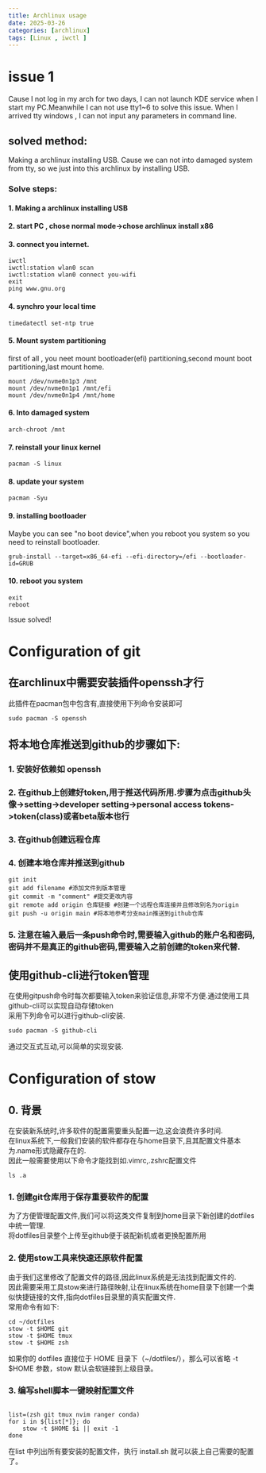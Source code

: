 ```yaml
---
title: Archlinux usage 
date: 2025-03-26
categories: [archlinux]
tags: [Linux , iwctl ]
---
```


# issue 1

Cause I not log in my arch for two days, I can not launch KDE service when I start my PC.Meanwhile I can not use tty1~6 to solve this issue. When I arrived tty windows , I can not input any parameters in command line.

## solved method:

Making a archlinux installing USB. Cause we can not into damaged system from tty, so we just into this archlinux by installing USB.

### Solve steps:

#### 1. Making a archlinux installing USB
#### 2. start PC , chose normal mode->chose archlinux install x86
#### 3. connect you internet.

```shell
iwctl
iwctl:station wlan0 scan
iwctl:station wlan0 connect you-wifi
exit
ping www.gnu.org
```

#### 4. synchro your local time

```shell
timedatectl set-ntp true
```

#### 5. Mount system partitioning

first of all , you neet mount bootloader(efi) partitioning,second mount boot partitioning,last mount home.

```shell
mount /dev/nvme0n1p3 /mnt
mount /dev/nvme0n1p1 /mnt/efi
mount /dev/nvme0n1p4 /mnt/home
```

#### 6. Into damaged system

```shell
arch-chroot /mnt
```

#### 7.  reinstall your linux kernel

```shell
pacman -S linux
```
#### 8. update your system

```shell
pacman -Syu
```

#### 9. installing bootloader

Maybe you can see "no boot device",when you reboot you system so you need to reinstall bootloader.

```shell
grub-install --target=x86_64-efi --efi-directory=/efi --bootloader-id=GRUB
```

#### 10. reboot you system

```shell
exit
reboot
```

Issue solved!

# Configuration of git

## 在archlinux中需要安装插件openssh才行

此插件在pacman包中包含有,直接使用下列命令安装即可<br>

```shell
sudo pacman -S openssh
```

## 将本地仓库推送到github的步骤如下:

### 1. 安装好依赖如 openssh
### 2. 在github上创建好token,用于推送代码所用.步骤为点击github头像->setting->developer setting->personal access tokens->token(class)或者beta版本也行
### 3. 在github创建远程仓库
### 4. 创建本地仓库并推送到github

```shell
git init
git add filename #添加文件到版本管理
git commit -m "comment" #提交更改内容
git remote add origin 仓库链接 #创建一个远程仓库连接并且修改别名为origin
git push -u origin main #将本地参考分支main推送到github仓库
```

### 5. 注意在输入最后一条push命令时,需要输入github的账户名和密码,密码并不是真正的github密码,需要输入之前创建的token来代替.


## 使用github-cli进行token管理
在使用gitpush命令时每次都要输入token来验证信息,非常不方便.通过使用工具github-cli可以实现自动存储token<br>
采用下列命令可以进行github-cli安装.<br>

```shell
sudo pacman -S github-cli
```
通过交互式互动,可以简单的实现安装.


# Configuration of stow

## 0. 背景

在安装新系统时,许多软件的配置需要重头配置一边,这会浪费许多时间.<br>
在linux系统下,一般我们安装的软件都存在与home目录下,且其配置文件基本为.name形式隐藏存在的.<br>
因此一般需要使用以下命令才能找到如.vimrc,.zshrc配置文件<br>

```shell
ls .a
```

### 1. 创建git仓库用于保存重要软件的配置

为了方便管理配置文件,我们可以将这类文件复制到home目录下新创建的dotfiles中统一管理.<br>
将dotfiles目录整个上传至github便于装配新机或者更换配置所用<br>

### 2. 使用stow工具来快速还原软件配置

由于我们这里修改了配置文件的路径,因此linux系统是无法找到配置文件的.<br>
因此需要采用工具stow来进行路径映射,让在linux系统在home目录下创建一个类似快捷链接的文件,指向dotfiles目录里的真实配置文件.<br>
常用命令有如下:<br>

```shell
cd ~/dotfiles
stow -t $HOME git
stow -t $HOME tmux
stow -t $HOME zsh
```
如果你的 dotfiles 直接位于 HOME 目录下（~/dotfiles/），那么可以省略 -t $HOME 参数，stow 默认会软链接到上级目录。

### 3. 编写shell脚本一键映射配置文件

```shell

list=(zsh git tmux nvim ranger conda)
for i in ${list[*]}; do
    stow -t $HOME $i || exit -1
done
```

在list 中列出所有要安装的配置文件，执行 install.sh 就可以装上自己需要的配置了。
